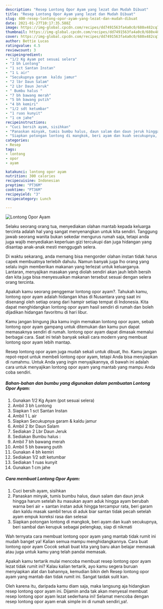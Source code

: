 ```yaml
---
description: "Resep Lontong Opor Ayam yang lezat dan Mudah Dibuat"
title: "Resep Lontong Opor Ayam yang lezat dan Mudah Dibuat"
slug: 400-resep-lontong-opor-ayam-yang-lezat-dan-mudah-dibuat
date: 2021-01-27T10:17:35.588Z
image: https://img-global.cpcdn.com/recipes/dd7491563fa4a0c0/680x482cq70/lontong-opor-ayam-foto-resep-utama.jpg
thumbnail: https://img-global.cpcdn.com/recipes/dd7491563fa4a0c0/680x482cq70/lontong-opor-ayam-foto-resep-utama.jpg
cover: https://img-global.cpcdn.com/recipes/dd7491563fa4a0c0/680x482cq70/lontong-opor-ayam-foto-resep-utama.jpg
author: Bettie Lucas
ratingvalue: 4.5
reviewcount: 3
recipeingredient:
- "1/2 Kg Ayam pot sesuai selera"
- "3 bh Lontong"
- "1 sct Santan Instan"
- "1 L air"
- "Secukupnya garam  kaldu jamur"
- "2 lbr Daun Salam"
- "2 Lbr Daun Jeruk"
- " Bumbu halus "
- "7 bh bawang merah"
- "5 bh bawang putih"
- "4 bh kemiri"
- "1/2 sdt ketumbar"
- "1 ruas kunyit"
- "1 cm jahe"
recipeinstructions:
- "Cuci bersih ayam, sisihkan"
- "Panaskan minyak, tumis bumbu halus, daun salam dan daun jeruk hingga harum setelah itu masukan ayam aduk hingga ayam berubah warna beri air + santan instan aduk hingga tercampur rata, beri garam dan kaldu masak sambil terus di aduk biar santan tidak pecah setelah ayam empuk koreksi rasa dan selesai"
- "Siapkan potongan lontong di mangkok, beri ayam dan kuah secukupnya, beri sambal dan kerupuk sebagai pelengkap, siap di nikmati"
categories:
- Resep
tags:
- lontong
- opor
- ayam

katakunci: lontong opor ayam 
nutrition: 300 calories
recipecuisine: Indonesian
preptime: "PT36M"
cooktime: "PT36M"
recipeyield: "3"
recipecategory: Lunch

---
```



![Lontong Opor Ayam](https://img-global.cpcdn.com/recipes/dd7491563fa4a0c0/680x482cq70/lontong-opor-ayam-foto-resep-utama.jpg)

Selaku seorang orang tua, menyediakan olahan mantab kepada keluarga tercinta adalah hal yang sangat menyenangkan untuk kita sendiri. Tanggung jawab seorang  wanita bukan sekedar mengurus rumah saja, tetapi anda juga wajib menyediakan keperluan gizi tercukupi dan juga hidangan yang disantap anak-anak mesti menggugah selera.

Di waktu  sekarang, anda memang bisa mengorder olahan instan tidak harus capek membuatnya terlebih dahulu. Namun banyak juga lho orang yang selalu ingin memberikan makanan yang terlezat untuk keluarganya. Lantaran, menyajikan masakan yang diolah sendiri akan jauh lebih bersih dan kita juga bisa menyesuaikan makanan tersebut sesuai dengan selera orang tercinta. 



Apakah kamu seorang penggemar lontong opor ayam?. Tahukah kamu, lontong opor ayam adalah hidangan khas di Nusantara yang saat ini disenangi oleh setiap orang dari hampir setiap tempat di Indonesia. Kita dapat menghidangkan lontong opor ayam hasil sendiri di rumah dan boleh dijadikan hidangan favoritmu di hari libur.

Kamu jangan bingung jika kamu ingin memakan lontong opor ayam, sebab lontong opor ayam gampang untuk ditemukan dan kamu pun dapat memasaknya sendiri di rumah. lontong opor ayam dapat dimasak memalui berbagai cara. Saat ini telah banyak sekali cara modern yang membuat lontong opor ayam lebih mantap.

Resep lontong opor ayam juga mudah sekali untuk dibuat, lho. Kamu jangan repot-repot untuk membeli lontong opor ayam, tetapi Anda bisa menyiapkan di rumahmu. Untuk Anda yang ingin menyajikannya, di bawah ini adalah cara untuk menyajikan lontong opor ayam yang mantab yang mampu Anda coba sendiri.

<!--inarticleads1-->

##### Bahan-bahan dan bumbu yang digunakan dalam pembuatan Lontong Opor Ayam:

1. Gunakan 1/2 Kg Ayam (pot sesuai selera)
1. Ambil 3 bh Lontong
1. Siapkan 1 sct Santan Instan
1. Ambil 1 L air
1. Siapkan Secukupnya garam &amp; kaldu jamur
1. Ambil 2 lbr Daun Salam
1. Sediakan 2 Lbr Daun Jeruk
1. Sediakan  Bumbu halus :
1. Ambil 7 bh bawang merah
1. Ambil 5 bh bawang putih
1. Gunakan 4 bh kemiri
1. Sediakan 1/2 sdt ketumbar
1. Sediakan 1 ruas kunyit
1. Gunakan 1 cm jahe




<!--inarticleads2-->

##### Cara membuat Lontong Opor Ayam:

1. Cuci bersih ayam, sisihkan
1. Panaskan minyak, tumis bumbu halus, daun salam dan daun jeruk hingga harum setelah itu masukan ayam aduk hingga ayam berubah warna beri air + santan instan aduk hingga tercampur rata, beri garam dan kaldu masak sambil terus di aduk biar santan tidak pecah setelah ayam empuk koreksi rasa dan selesai
1. Siapkan potongan lontong di mangkok, beri ayam dan kuah secukupnya, beri sambal dan kerupuk sebagai pelengkap, siap di nikmati




Wah ternyata cara membuat lontong opor ayam yang mantab tidak rumit ini mudah banget ya! Kalian semua mampu menghidangkannya. Cara buat lontong opor ayam Cocok sekali buat kita yang baru akan belajar memasak atau juga untuk kamu yang telah pandai memasak.

Apakah kamu tertarik mulai mencoba membuat resep lontong opor ayam lezat tidak rumit ini? Kalau kalian tertarik, ayo kamu segera buruan menyiapkan alat dan bahannya, kemudian bikin deh Resep lontong opor ayam yang mantab dan tidak rumit ini. Sangat taidak sulit kan. 

Oleh karena itu, daripada kamu diam saja, maka langsung aja hidangkan resep lontong opor ayam ini. Dijamin anda tak akan menyesal membuat resep lontong opor ayam lezat sederhana ini! Selamat mencoba dengan resep lontong opor ayam enak simple ini di rumah sendiri,ya!.


